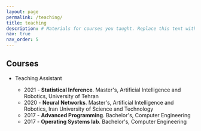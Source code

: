 ```yaml
---
layout: page
permalink: /teaching/
title: teaching
description: # Materials for courses you taught. Replace this text with your description.
nav: true
nav_order: 5
---
```


## Courses

- Teaching Assistant

  - 2021 - **Statistical Inference**. Master's, Artificial Intelligence and Robotics, University of Tehran
  - 2020 - **Neural Networks**. Master's, Artificial Intelligence and Robotics, Iran University of Science and Technology
  - 2017 - **Advanced Programming**. Bachelor's, Computer Engineering
  - 2017 - **Operating Systems lab**. Bachelor's, Computer Engineering


